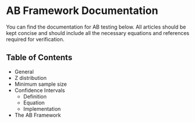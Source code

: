 # AB Framework Documentation

You can find the documentation for AB testing below. All articles should be kept concise and should include all the necessary equations and references required for verification.

## Table of Contents

* General
* Z distribution
* Minimum sample size
* Confidence Intervals
  * Definition
  * Equation
  * Implementation
* The AB Framework
